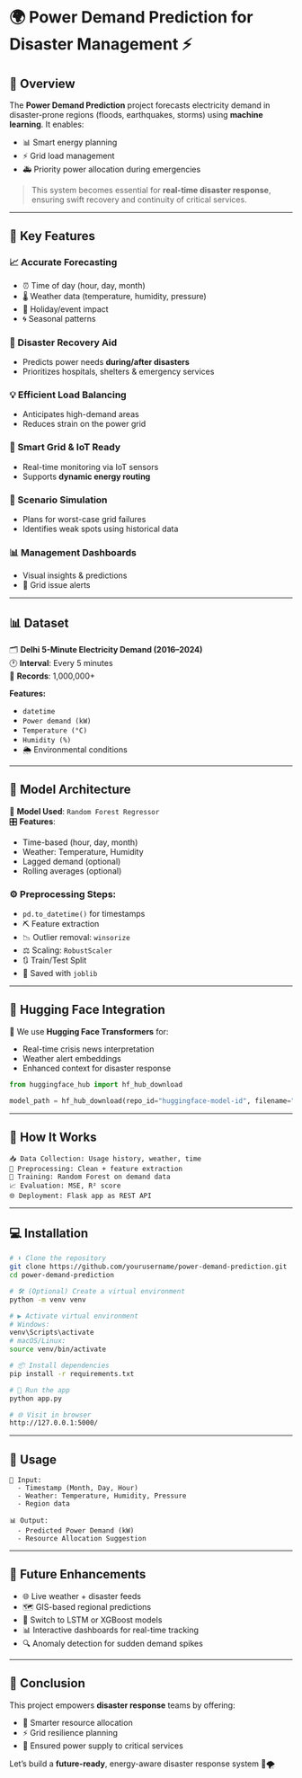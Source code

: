 # 🌍 Power Demand Prediction for Disaster Management ⚡

## 🌟 Overview  
The **Power Demand Prediction** project forecasts electricity demand in disaster-prone regions (floods, earthquakes, storms) using **machine learning**. It enables:

- 📊 Smart energy planning  
- ⚡ Grid load management  
- 🚑 Priority power allocation during emergencies  

> This system becomes essential for **real-time disaster response**, ensuring swift recovery and continuity of critical services.

---

## 🧠 Key Features

### 📈 Accurate Forecasting
- ⏰ Time of day (hour, day, month)  
- 🌡️ Weather data (temperature, humidity, pressure)  
- 📅 Holiday/event impact  
- 🌀 Seasonal patterns  

### 🚨 Disaster Recovery Aid  
- Predicts power needs **during/after disasters**  
- Prioritizes hospitals, shelters & emergency services  

### 💡 Efficient Load Balancing  
- Anticipates high-demand areas  
- Reduces strain on the power grid  

### 🔌 Smart Grid & IoT Ready  
- Real-time monitoring via IoT sensors  
- Supports **dynamic energy routing**

### 🔮 Scenario Simulation  
- Plans for worst-case grid failures  
- Identifies weak spots using historical data  

### 📊 Management Dashboards  
- Visual insights & predictions  
- 🔔 Grid issue alerts

---

## 📊 Dataset  

🗂️ **Delhi 5-Minute Electricity Demand (2016–2024)**  
🕐 **Interval**: Every 5 minutes  
📄 **Records**: 1,000,000+  

**Features:**
- `datetime`  
- `Power demand (kW)`  
- `Temperature (°C)`  
- `Humidity (%)`  
- 🌦️ Environmental conditions  

---

## 🧠 Model Architecture

🧪 **Model Used**: `Random Forest Regressor`  
🎛️ **Features**:
- Time-based (hour, day, month)  
- Weather: Temperature, Humidity  
- Lagged demand (optional)  
- Rolling averages (optional)  

### ⚙️ Preprocessing Steps:
- `pd.to_datetime()` for timestamps  
- ⛏️ Feature extraction  
- 📉 Outlier removal: `winsorize`  
- ⚖️ Scaling: `RobustScaler`  
- 🔃 Train/Test Split  
- 💾 Saved with `joblib`  

---

## 🤖 Hugging Face Integration

🧠 We use **Hugging Face Transformers** for:
- Real-time crisis news interpretation  
- Weather alert embeddings  
- Enhanced context for disaster response  

```python
from huggingface_hub import hf_hub_download

model_path = hf_hub_download(repo_id="huggingface-model-id", filename="model_file")
```

---

## 🚀 How It Works

```text
📥 Data Collection: Usage history, weather, time
🧹 Preprocessing: Clean + feature extraction
🎯 Training: Random Forest on demand data
📈 Evaluation: MSE, R² score
🌐 Deployment: Flask app as REST API
```

---

## 💻 Installation

```bash
# ⬇️ Clone the repository
git clone https://github.com/yourusername/power-demand-prediction.git
cd power-demand-prediction

# 🛠️ (Optional) Create a virtual environment
python -m venv venv

# ▶️ Activate virtual environment
# Windows:
venv\Scripts\activate
# macOS/Linux:
source venv/bin/activate

# 📦 Install dependencies
pip install -r requirements.txt

# 🚀 Run the app
python app.py

# 🌐 Visit in browser
http://127.0.0.1:5000/
```

---

## 🎯 Usage

```text
🔢 Input:
  - Timestamp (Month, Day, Hour)
  - Weather: Temperature, Humidity, Pressure
  - Region data

📊 Output:
  - Predicted Power Demand (kW)
  - Resource Allocation Suggestion
```

---

## 🚀 Future Enhancements

- 🌐 Live weather + disaster feeds  
- 🗺️ GIS-based regional predictions  
- 🧠 Switch to LSTM or XGBoost models  
- 📊 Interactive dashboards for real-time tracking  
- 🔍 Anomaly detection for sudden demand spikes  

---

## 🏁 Conclusion

This project empowers **disaster response** teams by offering:

- 🧭 Smarter resource allocation  
- ⚡ Grid resilience planning  
- 🏥 Ensured power supply to critical services  

Let’s build a **future-ready**, energy-aware disaster response system 🔋🌪️